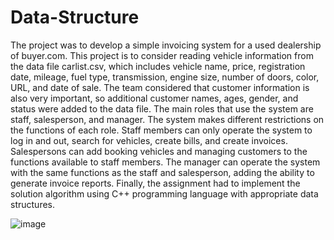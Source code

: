 # Data-Structure

The project was to develop a simple invoicing system for a used dealership of buyer.com. This project is to consider reading vehicle information from the data file carlist.csv, which includes vehicle name, price, registration date, mileage, fuel type, transmission, engine size, number of doors, color, URL, and date of sale. The team considered that customer information is also very important, so additional customer names, ages, gender, and status were added to the data file. The main roles that use the system are staff, salesperson, and manager.
The system makes different restrictions on the functions of each role. Staff members can only operate the system to log in and out, search for vehicles, create bills, and create invoices. Salespersons can add booking vehicles and managing customers to the functions available to staff members. The manager can operate the system with the same functions as the staff and salesperson, adding the ability to generate invoice reports. Finally, the assignment had to implement the solution algorithm using C++ programming language with appropriate data structures.

![image](https://github.com/TjjPortfolio/Data-Structure/assets/165363822/c09b3ae9-c068-46bb-a86a-c716102805e8)
